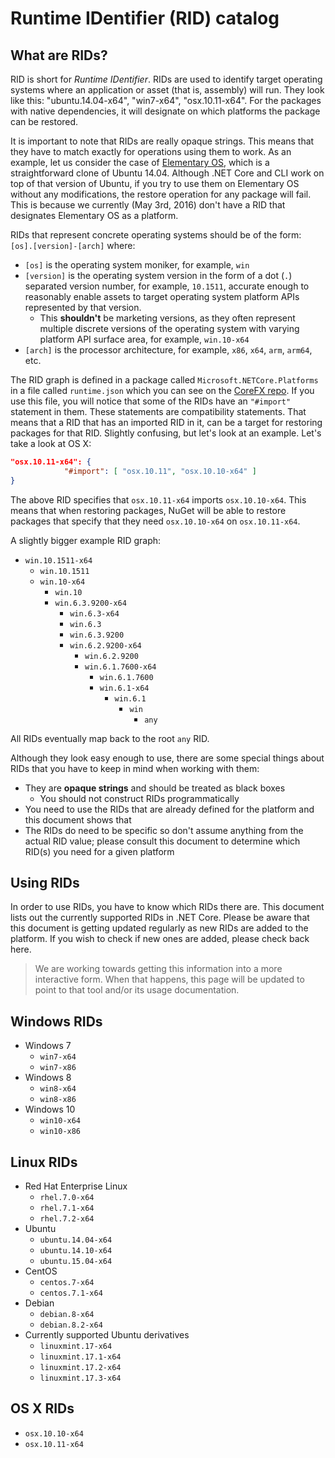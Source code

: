 # Runtime IDentifier (RID) catalog

## What are RIDs?
RID is short for *Runtime IDentifier*. RIDs are used to identify target operating systems where an application or asset 
(that is, assembly) will run. They look like this: "ubuntu.14.04-x64", "win7-x64", "osx.10.11-x64". 
For the packages with native dependencies, it will designate on which platforms the package can be restored. 

It is important to note that RIDs are really opaque strings. This means that they have to match exactly for operations 
using them to work. As an example, let us consider the case of [Elementary OS](https://elementary.io/), which is a straightforward clone of 
Ubuntu 14.04. Although .NET Core and CLI work on top of that version of Ubuntu, if you try to use them on Elementary OS 
without any modifications, the restore operation for any package will fail. This is because we currently (May 3rd, 2016) don't 
have a RID that designates Elementary OS as a platform. 

RIDs that represent concrete operating systems should be of the form: `[os].[version]-[arch]` where:
- `[os]` is the operating system moniker, for example, `win`
- `[version]` is the operating system version in the form of a dot (`.`) separated version number, for example, `10.1511`, 
accurate enough to reasonably enable assets to target operating system platform APIs represented by that version.
  - This **shouldn't** be marketing versions, as they often represent multiple discrete versions of the operating 
system with varying platform API surface area, for example, `win.10-x64`
- `[arch]` is the processor architecture, for example, `x86`, `x64`, `arm`, `arm64`, etc.

The RID graph is defined in a package called `Microsoft.NETCore.Platforms` in a file called `runtime.json` which you can 
see on the [CoreFX repo](https://github.com/dotnet/corefx/blob/master/pkg/Microsoft.NETCore.Platforms/runtime.json). If 
you use this file, you will notice that some of the RIDs have an `"#import"` statement in them. These statements are 
compatibility statements. That means that a RID that has an imported RID in it, can be a target for restoring packages 
for that RID. Slightly confusing, but let's look at an example. Let's take a look at OS X:

```json
"osx.10.11-x64": {
            "#import": [ "osx.10.11", "osx.10.10-x64" ]
}
```
The above RID specifies that `osx.10.11-x64` imports `osx.10.10-x64`. This means that when restoring packages, NuGet will
be able to restore packages that specify that they need `osx.10.10-x64` on `osx.10.11-x64`.

A slightly bigger example RID graph:  

- `win.10.1511-x64`
  - `win.10.1511`
  - `win.10-x64`
    - `win.10`
    - `win.6.3.9200-x64`
      - `win.6.3-x64`
      - `win.6.3`
      - `win.6.3.9200`
      - `win.6.2.9200-x64`
        - `win.6.2.9200`
        - `win.6.1.7600-x64`
          - `win.6.1.7600`
          - `win.6.1-x64`
            - `win.6.1`
              - `win`
                - `any`

All RIDs eventually map back to the root `any` RID.

Although they look easy enough to use, there are some special things about RIDs that you have to keep in mind when 
working with them:

* They are **opaque strings** and should be treated as black boxes
    * You should not construct RIDs programmatically
* You need to use the RIDs that are already defined for the platform and this document shows that
* The RIDs do need to be specific so don't assume anything from the actual RID value; please consult this document 
to determine which RID(s) you need for a given platform

## Using RIDs
In order to use RIDs, you have to know which RIDs there are. This document lists out the currently supported RIDs in 
.NET Core. Please be aware that this document is getting updated regularly as new RIDs are added to the platform. If you 
wish to check if new ones are added, please check back here.

> We are working towards getting this information into a more interactive form. When that happens, this page will be 
> updated to point to that tool and/or its usage documentation. 

## Windows RIDs

* Windows 7
    * `win7-x64`
    * `win7-x86`
* Windows 8
    * `win8-x64`
    * `win8-x86`
* Windows 10
    * `win10-x64`
    * `win10-x86`

## Linux RIDs

* Red Hat Enterprise Linux
    * `rhel.7.0-x64`
    * `rhel.7.1-x64`
    * `rhel.7.2-x64`
* Ubuntu
    * `ubuntu.14.04-x64`
    * `ubuntu.14.10-x64`
    * `ubuntu.15.04-x64`
* CentOS
    * `centos.7-x64`
    * `centos.7.1-x64`
* Debian
    * `debian.8-x64`
    * `debian.8.2-x64`
* Currently supported Ubuntu derivatives 
    * `linuxmint.17-x64`
    * `linuxmint.17.1-x64`
    * `linuxmint.17.2-x64`
    * `linuxmint.17.3-x64`

## OS X RIDs

* `osx.10.10-x64`
* `osx.10.11-x64`
